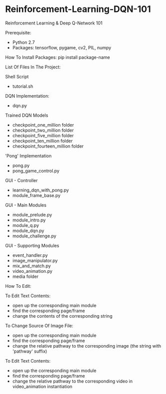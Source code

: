 # Reinforcement-Learning-DQN-101
Reinforcement Learning &amp; Deep Q-Network 101

Prerequisite: 
- Python 2.7
- Packages: tensorflow, pygame, cv2, PIL, numpy


How To Install Packages: 
pip install package-name


List Of Files In The Project:

Shell Script
- tutorial.sh

DQN Implementation:
- dqn.py

Trained DQN Models
- checkpoint_one_million folder
- checkpoint_two_million folder
- checkpoint_five_million folder
- checkpoint_ten_million folder
- checkpoint_fourteen_million folder

'Pong' Implementation
- pong.py
- pong_game_control.py

GUI - Controller
- learning_dqn_with_pong.py
- module_frame_base.py

GUI - Main Modules
- module_prelude.py
- module_intro.py
- module_q.py
- module_dqn.py
- module_challenge.py

GUI - Supporting Modules
- event_handler.py
- image_manipulator.py
- mix_and_match.py
- video_animation.py
- media folder


How To Edit:

To Edit Text Contents:
- open up the corresponding main module
- find the corresponding page/frame
- change the contents of the corresponding string

To Change Source Of Image File:
- open up the corresponding main module
- find the corresponding page/frame
- change the relative pathway to the corresponding image (the string with 'pathway' suffix)

To Edit Text Contents:
- open up the corresponding main module
- find the corresponding page/frame
- change the relative pathway to the corresponding video in video_animation instantiation
